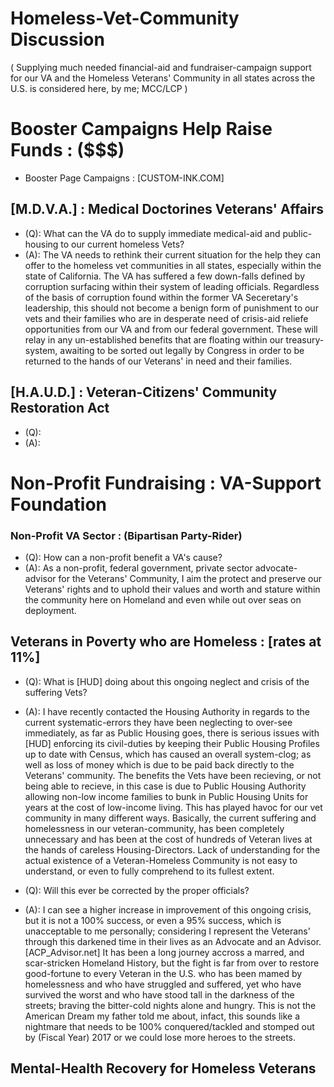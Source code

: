# Homeless-Vet-Community Discussion
( Supplying much needed financial-aid and fundraiser-campaign support for our VA and the Homeless Veterans' Community in all states across the U.S. is considered here, by me; MCC/LCP )

# Booster Campaigns Help Raise Funds : ($$$)
* Booster Page Campaigns : [CUSTOM-INK.COM]


## [M.D.V.A.] : Medical Doctorines Veterans' Affairs

* (Q): What can the VA do to supply immediate medical-aid and public-housing to our current homeless Vets? 
* (A): The VA needs to rethink their current situation for the help they can offer to the homeless vet communities in all states, especially within the state of California. The VA has suffered a few down-falls defined by corruption surfacing within their system of leading officials. Regardless of the basis of corruption found within the former VA Seceretary's leadership, this should not become a benign form of punishment to our vets and their families who are in desperate need of crisis-aid reliefe opportunities from our VA and from our federal government. These will relay in any un-established benefits that are floating within our treasury-system, awaiting to be sorted out legally by Congress in order to be returned to the hands of our Veterans' in need and their families.

## [H.A.U.D.] : Veteran-Citizens' Community Restoration Act 

* (Q): 
* (A): 

# Non-Profit Fundraising : VA-Support Foundation

### Non-Profit VA Sector : (Bipartisan Party-Rider)

* (Q): How can a non-profit benefit a VA's cause?
* (A): As a non-profit, federal government, private sector advocate-advisor for the Veterans' Community, I aim the protect and preserve our Veterans' rights and to uphold their values and worth and stature within the community here on Homeland and even while out over seas on deployment.

## Veterans in Poverty who are Homeless : [rates at 11%]
* (Q): What is [HUD] doing about this ongoing neglect and crisis of the suffering Vets?
* (A): I have recently contacted the Housing Authority in regards to the current systematic-errors they have been neglecting to over-see immediately, as far as Public Housing goes, there is serious issues with [HUD] enforcing its civil-duties by keeping their Public Housing Profiles up to date with Census, which has caused an overall system-clog; as well as loss of money which is due to be paid back directly to the Veterans' community. The benefits the Vets have been recieving, or not being able to recieve, in this case is due to Public Housing Authority allowing non-low income families to bunk in Public Housing Units for years at the cost of low-income living. This has played havoc for our vet community in many different ways. Basically, the current suffering and homelessness in our veteran-community, has been completely unnecessary and has been at the cost of hundreds of Veteran lives at the hands of careless Housing-Directors. Lack of understanding for the actual existence of a Veteran-Homeless Community is not easy to understand, or even to fully comprehend to its fullest extent.

* (Q): Will this ever be corrected by the proper officials?
* (A): I can see a higher increase in improvement of this ongoing crisis, but it is not a 100% success, or even a 95% success, which is unacceptable to me personally; considering I represent the Veterans' through this darkened time in their lives as an Advocate and an Advisor. [ACP_Advisor.net] It has been a long journey accross a marred, and scar-stricken Homeland History, but the fight is far from over to restore good-fortune to every Veteran in the U.S. who has been mamed by homelessness and who have struggled and suffered, yet who have survived the worst and who have stood tall in the darkness of the streets; braving the bitter-cold nights alone and hungry. This is not the American Dream my father told me about, infact, this sounds like a nightmare that needs to be 100% conquered/tackled and stomped out by (Fiscal Year) 2017 or we could lose more heroes to the streets.

## Mental-Health Recovery for Homeless Veterans 
